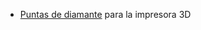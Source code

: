 - [Puntas de diamante](https://www.amazon.com/Diamondback-Nozzles-Compatible-Polycrystalline-Efficiency/dp/B09LLWY2YK?keywords=diamondback%2Bnozzle&qid=1672185140&sr=8-3&linkCode=sl1&tag=zackfreedman-20&linkId=802e927ab69fdd0328f8b043c14c37c0&language=en_US&ref_=as_li_ss_tl&th=1) para la impresora 3D